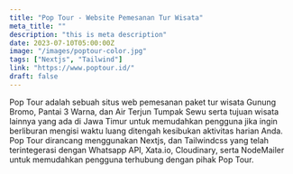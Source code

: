 ```yaml
---
title: "Pop Tour - Website Pemesanan Tur Wisata"
meta_title: ""
description: "this is meta description"
date: 2023-07-10T05:00:00Z
image: "/images/poptour-color.jpg"
tags: ["Nextjs", "Tailwind"]
link: "https://www.poptour.id/"
draft: false
---
```


Pop Tour adalah sebuah situs web pemesanan paket tur wisata Gunung Bromo, Pantai 3 Warna, dan Air Terjun Tumpak Sewu serta tujuan wisata lainnya yang ada di Jawa Timur untuk memudahkan pengguna jika ingin berliburan mengisi waktu luang ditengah kesibukan aktivitas harian Anda. Pop Tour dirancang menggunakan Nextjs, dan Tailwindcss yang telah terintegerasi dengan Whatsapp API, Xata.io, Cloudinary, serta NodeMailer untuk memudahkan pengguna terhubung dengan pihak Pop Tour.
